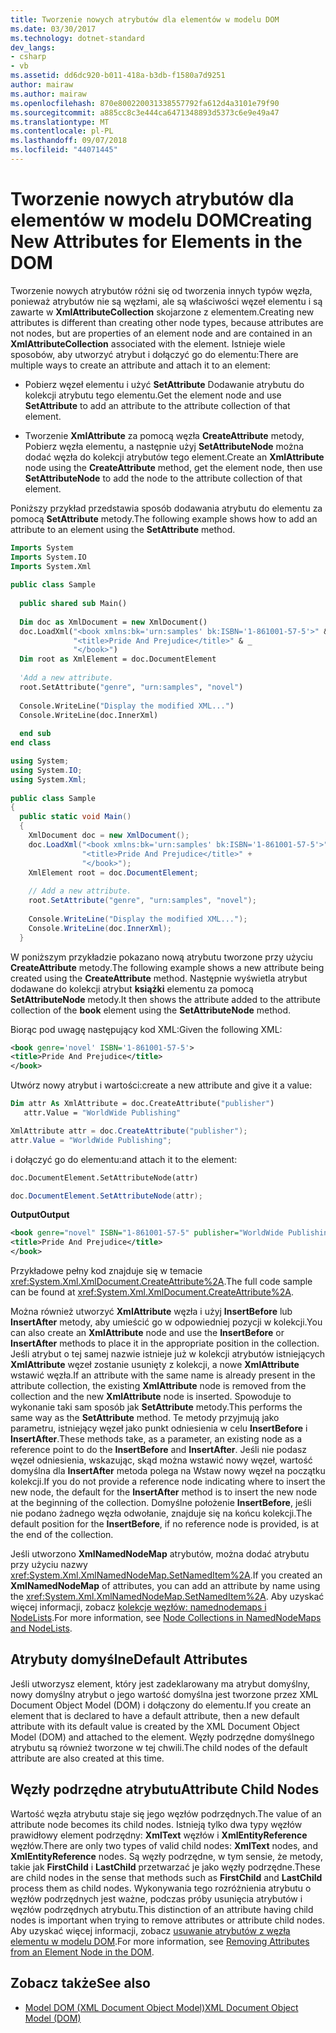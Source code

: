 ```yaml
---
title: Tworzenie nowych atrybutów dla elementów w modelu DOM
ms.date: 03/30/2017
ms.technology: dotnet-standard
dev_langs:
- csharp
- vb
ms.assetid: dd6dc920-b011-418a-b3db-f1580a7d9251
author: mairaw
ms.author: mairaw
ms.openlocfilehash: 870e800220031338557792fa612d4a3101e79f90
ms.sourcegitcommit: a885cc8c3e444ca6471348893d5373c6e9e49a47
ms.translationtype: MT
ms.contentlocale: pl-PL
ms.lasthandoff: 09/07/2018
ms.locfileid: "44071445"
---
```

# <a name="creating-new-attributes-for-elements-in-the-dom"></a><span data-ttu-id="1f452-102">Tworzenie nowych atrybutów dla elementów w modelu DOM</span><span class="sxs-lookup"><span data-stu-id="1f452-102">Creating New Attributes for Elements in the DOM</span></span>
<span data-ttu-id="1f452-103">Tworzenie nowych atrybutów różni się od tworzenia innych typów węzła, ponieważ atrybutów nie są węzłami, ale są właściwości węzeł elementu i są zawarte w **XmlAttributeCollection** skojarzone z elementem.</span><span class="sxs-lookup"><span data-stu-id="1f452-103">Creating new attributes is different than creating other node types, because attributes are not nodes, but are properties of an element node and are contained in an **XmlAttributeCollection** associated with the element.</span></span> <span data-ttu-id="1f452-104">Istnieje wiele sposobów, aby utworzyć atrybut i dołączyć go do elementu:</span><span class="sxs-lookup"><span data-stu-id="1f452-104">There are multiple ways to create an attribute and attach it to an element:</span></span>  
  
-   <span data-ttu-id="1f452-105">Pobierz węzeł elementu i użyć **SetAttribute** Dodawanie atrybutu do kolekcji atrybutu tego elementu.</span><span class="sxs-lookup"><span data-stu-id="1f452-105">Get the element node and use **SetAttribute** to add an attribute to the attribute collection of that element.</span></span>  
  
-   <span data-ttu-id="1f452-106">Tworzenie **XmlAttribute** za pomocą węzła **CreateAttribute** metody, Pobierz węzła elementu, a następnie użyj **SetAttributeNode** można dodać węzła do kolekcji atrybutów tego element.</span><span class="sxs-lookup"><span data-stu-id="1f452-106">Create an **XmlAttribute** node using the **CreateAttribute** method, get the element node, then use **SetAttributeNode** to add the node to the attribute collection of that element.</span></span>  
  
 <span data-ttu-id="1f452-107">Poniższy przykład przedstawia sposób dodawania atrybutu do elementu za pomocą **SetAttribute** metody.</span><span class="sxs-lookup"><span data-stu-id="1f452-107">The following example shows how to add an attribute to an element using the **SetAttribute** method.</span></span>  
  
```vb  
Imports System  
Imports System.IO  
Imports System.Xml  
  
public class Sample  
  
  public shared sub Main()  
  
  Dim doc as XmlDocument = new XmlDocument()  
  doc.LoadXml("<book xmlns:bk='urn:samples' bk:ISBN='1-861001-57-5'>" & _  
              "<title>Pride And Prejudice</title>" & _  
              "</book>")  
  Dim root as XmlElement = doc.DocumentElement  
  
  'Add a new attribute.  
  root.SetAttribute("genre", "urn:samples", "novel")  
  
  Console.WriteLine("Display the modified XML...")  
  Console.WriteLine(doc.InnerXml)  
  
  end sub  
end class  
```  
  
```csharp  
using System;  
using System.IO;  
using System.Xml;  
  
public class Sample  
{  
  public static void Main()  
  {  
    XmlDocument doc = new XmlDocument();  
    doc.LoadXml("<book xmlns:bk='urn:samples' bk:ISBN='1-861001-57-5'>" +  
                "<title>Pride And Prejudice</title>" +  
                "</book>");  
    XmlElement root = doc.DocumentElement;  
  
    // Add a new attribute.  
    root.SetAttribute("genre", "urn:samples", "novel");  
  
    Console.WriteLine("Display the modified XML...");  
    Console.WriteLine(doc.InnerXml);  
  }  
```  
  
 <span data-ttu-id="1f452-108">W poniższym przykładzie pokazano nową atrybutu tworzone przy użyciu **CreateAttribute** metody.</span><span class="sxs-lookup"><span data-stu-id="1f452-108">The following example shows a new attribute being created using the **CreateAttribute** method.</span></span> <span data-ttu-id="1f452-109">Następnie wyświetla atrybut dodawane do kolekcji atrybut **książki** elementu za pomocą **SetAttributeNode** metody.</span><span class="sxs-lookup"><span data-stu-id="1f452-109">It then shows the attribute added to the attribute collection of the **book** element using the **SetAttributeNode** method.</span></span>  
  
 <span data-ttu-id="1f452-110">Biorąc pod uwagę następujący kod XML:</span><span class="sxs-lookup"><span data-stu-id="1f452-110">Given the following XML:</span></span>  
  
```xml  
<book genre='novel' ISBN='1-861001-57-5'>  
<title>Pride And Prejudice</title>  
</book>  
```  
  
 <span data-ttu-id="1f452-111">Utwórz nowy atrybut i wartości:</span><span class="sxs-lookup"><span data-stu-id="1f452-111">create a new attribute and give it a value:</span></span>  
  
```vb  
Dim attr As XmlAttribute = doc.CreateAttribute("publisher")  
   attr.Value = "WorldWide Publishing"  
```  
  
```csharp  
XmlAttribute attr = doc.CreateAttribute("publisher");  
attr.Value = "WorldWide Publishing";  
```  
  
 <span data-ttu-id="1f452-112">i dołączyć go do elementu:</span><span class="sxs-lookup"><span data-stu-id="1f452-112">and attach it to the element:</span></span>  
  
```vb  
doc.DocumentElement.SetAttributeNode(attr)  
```  
  
```csharp  
doc.DocumentElement.SetAttributeNode(attr);  
```  
  
 <span data-ttu-id="1f452-113">**Output**</span><span class="sxs-lookup"><span data-stu-id="1f452-113">**Output**</span></span>  
  
```xml  
<book genre="novel" ISBN="1-861001-57-5" publisher="WorldWide Publishing">  
<title>Pride And Prejudice</title>  
</book>  
```  
  
 <span data-ttu-id="1f452-114">Przykładowe pełny kod znajduje się w temacie <xref:System.Xml.XmlDocument.CreateAttribute%2A>.</span><span class="sxs-lookup"><span data-stu-id="1f452-114">The full code sample can be found at <xref:System.Xml.XmlDocument.CreateAttribute%2A>.</span></span>  
  
 <span data-ttu-id="1f452-115">Można również utworzyć **XmlAttribute** węzła i użyj **InsertBefore** lub **InsertAfter** metody, aby umieścić go w odpowiedniej pozycji w kolekcji.</span><span class="sxs-lookup"><span data-stu-id="1f452-115">You can also create an **XmlAttribute** node and use the **InsertBefore** or **InsertAfter** methods to place it in the appropriate position in the collection.</span></span> <span data-ttu-id="1f452-116">Jeśli atrybut o tej samej nazwie istnieje już w kolekcji atrybutów istniejących **XmlAttribute** węzeł zostanie usunięty z kolekcji, a nowe **XmlAttribute** wstawić węzła.</span><span class="sxs-lookup"><span data-stu-id="1f452-116">If an attribute with the same name is already present in the attribute collection, the existing **XmlAttribute** node is removed from the collection and the new **XmlAttribute** node is inserted.</span></span> <span data-ttu-id="1f452-117">Spowoduje to wykonanie taki sam sposób jak **SetAttribute** metody.</span><span class="sxs-lookup"><span data-stu-id="1f452-117">This performs the same way as the **SetAttribute** method.</span></span> <span data-ttu-id="1f452-118">Te metody przyjmują jako parametru, istniejący węzeł jako punkt odniesienia w celu **InsertBefore** i **InsertAfter**.</span><span class="sxs-lookup"><span data-stu-id="1f452-118">These methods take, as a parameter, an existing node as a reference point to do the **InsertBefore** and **InsertAfter**.</span></span> <span data-ttu-id="1f452-119">Jeśli nie podasz węzeł odniesienia, wskazując, skąd można wstawić nowy węzeł, wartość domyślna dla **InsertAfter** metoda polega na Wstaw nowy węzeł na początku kolekcji.</span><span class="sxs-lookup"><span data-stu-id="1f452-119">If you do not provide a reference node indicating where to insert the new node, the default for the **InsertAfter** method is to insert the new node at the beginning of the collection.</span></span> <span data-ttu-id="1f452-120">Domyślne położenie **InsertBefore**, jeśli nie podano żadnego węzła odwołanie, znajduje się na końcu kolekcji.</span><span class="sxs-lookup"><span data-stu-id="1f452-120">The default position for the **InsertBefore**, if no reference node is provided, is at the end of the collection.</span></span>  
  
 <span data-ttu-id="1f452-121">Jeśli utworzono **XmlNamedNodeMap** atrybutów, można dodać atrybutu przy użyciu nazwy <xref:System.Xml.XmlNamedNodeMap.SetNamedItem%2A>.</span><span class="sxs-lookup"><span data-stu-id="1f452-121">If you created an **XmlNamedNodeMap** of attributes, you can add an attribute by name using the <xref:System.Xml.XmlNamedNodeMap.SetNamedItem%2A>.</span></span> <span data-ttu-id="1f452-122">Aby uzyskać więcej informacji, zobacz [kolekcje węzłów: namednodemaps i NodeLists](../../../../docs/standard/data/xml/node-collections-in-namednodemaps-and-nodelists.md).</span><span class="sxs-lookup"><span data-stu-id="1f452-122">For more information, see [Node Collections in NamedNodeMaps and NodeLists](../../../../docs/standard/data/xml/node-collections-in-namednodemaps-and-nodelists.md).</span></span>  
  
## <a name="default-attributes"></a><span data-ttu-id="1f452-123">Atrybuty domyślne</span><span class="sxs-lookup"><span data-stu-id="1f452-123">Default Attributes</span></span>  
 <span data-ttu-id="1f452-124">Jeśli utworzysz element, który jest zadeklarowany ma atrybut domyślny, nowy domyślny atrybut o jego wartość domyślna jest tworzone przez XML Document Object Model (DOM) i dołączony do elementu.</span><span class="sxs-lookup"><span data-stu-id="1f452-124">If you create an element that is declared to have a default attribute, then a new default attribute with its default value is created by the XML Document Object Model (DOM) and attached to the element.</span></span> <span data-ttu-id="1f452-125">Węzły podrzędne domyślnego atrybutu są również tworzone w tej chwili.</span><span class="sxs-lookup"><span data-stu-id="1f452-125">The child nodes of the default attribute are also created at this time.</span></span>  
  
## <a name="attribute-child-nodes"></a><span data-ttu-id="1f452-126">Węzły podrzędne atrybutu</span><span class="sxs-lookup"><span data-stu-id="1f452-126">Attribute Child Nodes</span></span>  
 <span data-ttu-id="1f452-127">Wartość węzła atrybutu staje się jego węzłów podrzędnych.</span><span class="sxs-lookup"><span data-stu-id="1f452-127">The value of an attribute node becomes its child nodes.</span></span> <span data-ttu-id="1f452-128">Istnieją tylko dwa typy węzłów prawidłowy element podrzędny: **XmlText** węzłów i **XmlEntityReference** węzłów.</span><span class="sxs-lookup"><span data-stu-id="1f452-128">There are only two types of valid child nodes: **XmlText** nodes, and **XmlEntityReference** nodes.</span></span> <span data-ttu-id="1f452-129">Są węzły podrzędne, w tym sensie, że metody, takie jak **FirstChild** i **LastChild** przetwarzać je jako węzły podrzędne.</span><span class="sxs-lookup"><span data-stu-id="1f452-129">These are child nodes in the sense that methods such as **FirstChild** and **LastChild** process them as child nodes.</span></span> <span data-ttu-id="1f452-130">Wykonywania tego rozróżnienia atrybutu o węzłów podrzędnych jest ważne, podczas próby usunięcia atrybutów i węzłów podrzędnych atrybutu.</span><span class="sxs-lookup"><span data-stu-id="1f452-130">This distinction of an attribute having child nodes is important when trying to remove attributes or attribute child nodes.</span></span> <span data-ttu-id="1f452-131">Aby uzyskać więcej informacji, zobacz [usuwanie atrybutów z węzła elementu w modelu DOM](../../../../docs/standard/data/xml/removing-attributes-from-an-element-node-in-the-dom.md).</span><span class="sxs-lookup"><span data-stu-id="1f452-131">For more information, see [Removing Attributes from an Element Node in the DOM](../../../../docs/standard/data/xml/removing-attributes-from-an-element-node-in-the-dom.md).</span></span>  
  
## <a name="see-also"></a><span data-ttu-id="1f452-132">Zobacz także</span><span class="sxs-lookup"><span data-stu-id="1f452-132">See also</span></span>

- [<span data-ttu-id="1f452-133">Model DOM (XML Document Object Model)</span><span class="sxs-lookup"><span data-stu-id="1f452-133">XML Document Object Model (DOM)</span></span>](../../../../docs/standard/data/xml/xml-document-object-model-dom.md)
